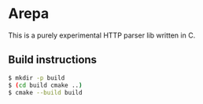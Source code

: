 # Arepa

This is a purely experimental HTTP parser lib written in C.

## Build instructions

```sh
$ mkdir -p build
$ (cd build cmake ..)
$ cmake --build build
```
